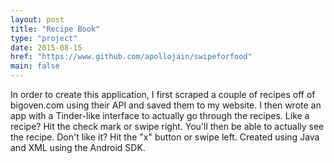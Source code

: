 ```yaml
---
layout: post
title: "Recipe Book"
type: "project"
date: 2015-08-15
href: "https://www.github.com/apollojain/swipeforfood"
main: false
---
```


In order to create this application, I first scraped a couple of recipes off of bigoven.com using their API and saved them to my website. I then wrote an app with a Tinder-like interface to actually go through the recipes. Like a recipe? Hit the check mark or swipe right. You'll then be able to actually see the recipe. Don't like it? Hit the "x" button or swipe left. Created using Java and XML using the Android SDK. 